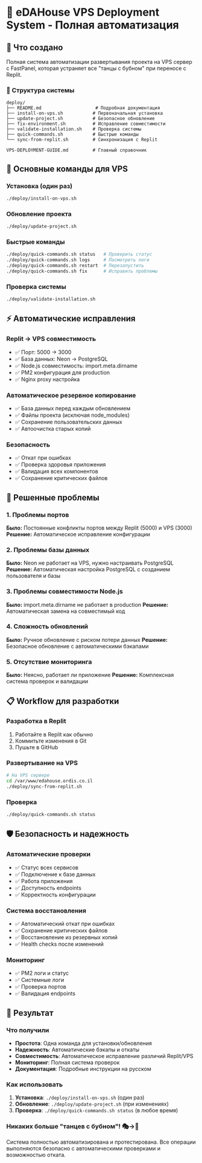 # 🎯 eDAHouse VPS Deployment System - Полная автоматизация

## 🚀 Что создано

Полная система автоматизации развертывания проекта на VPS сервер с FastPanel, которая устраняет все "танцы с бубном" при переносе с Replit.

### 📁 Структура системы

```
deploy/
├── README.md                    # Подробная документация
├── install-on-vps.sh           # Первоначальная установка
├── update-project.sh           # Безопасное обновление
├── fix-environment.sh          # Исправление совместимости
├── validate-installation.sh    # Проверка системы
├── quick-commands.sh           # Быстрые команды
└── sync-from-replit.sh         # Синхронизация с Replit

VPS-DEPLOYMENT-GUIDE.md         # Главный справочник
```

## 🔧 Основные команды для VPS

### Установка (один раз)
```bash
./deploy/install-on-vps.sh
```

### Обновление проекта
```bash
./deploy/update-project.sh
```

### Быстрые команды
```bash
./deploy/quick-commands.sh status   # Проверить статус
./deploy/quick-commands.sh logs     # Посмотреть логи
./deploy/quick-commands.sh restart  # Перезапустить
./deploy/quick-commands.sh fix      # Исправить проблемы
```

### Проверка системы
```bash
./deploy/validate-installation.sh
```

## ⚡ Автоматические исправления

### Replit → VPS совместимость
- ✅ Порт: 5000 → 3000
- ✅ База данных: Neon → PostgreSQL
- ✅ Node.js совместимость: import.meta.dirname
- ✅ PM2 конфигурация для production
- ✅ Nginx proxy настройка

### Автоматическое резервное копирование
- ✅ База данных перед каждым обновлением
- ✅ Файлы проекта (исключая node_modules)
- ✅ Сохранение пользовательских данных
- ✅ Автоочистка старых копий

### Безопасность
- ✅ Откат при ошибках
- ✅ Проверка здоровья приложения
- ✅ Валидация всех компонентов
- ✅ Сохранение критических файлов

## 🎯 Решенные проблемы

### 1. Проблемы портов
**Было:** Постоянные конфликты портов между Replit (5000) и VPS (3000)
**Решение:** Автоматическое исправление конфигурации

### 2. Проблемы базы данных
**Было:** Neon не работает на VPS, нужно настраивать PostgreSQL
**Решение:** Автоматическая настройка PostgreSQL с созданием пользователя и базы

### 3. Проблемы совместимости Node.js
**Было:** import.meta.dirname не работает в production
**Решение:** Автоматическая замена на совместимый код

### 4. Сложность обновлений
**Было:** Ручное обновление с риском потери данных
**Решение:** Безопасное обновление с автоматическими бэкапами

### 5. Отсутствие мониторинга
**Было:** Неясно, работает ли приложение
**Решение:** Комплексная система проверок и валидации

## 📋 Workflow для разработки

### Разработка в Replit
1. Работайте в Replit как обычно
2. Коммитьте изменения в Git
3. Пушьте в GitHub

### Развертывание на VPS
```bash
# На VPS сервере
cd /var/www/edahouse.ordis.co.il
./deploy/sync-from-replit.sh
```

### Проверка
```bash
./deploy/quick-commands.sh status
```

## 🛡️ Безопасность и надежность

### Автоматические проверки
- ✅ Статус всех сервисов
- ✅ Подключение к базе данных  
- ✅ Работа приложения
- ✅ Доступность endpoints
- ✅ Корректность конфигурации

### Система восстановления
- ✅ Автоматический откат при ошибках
- ✅ Сохранение критических файлов
- ✅ Восстановление из резервных копий
- ✅ Health checks после изменений

### Мониторинг
- ✅ PM2 логи и статус
- ✅ Системные логи
- ✅ Проверка портов
- ✅ Валидация endpoints

## 🎉 Результат

### Что получили
- **Простота**: Одна команда для установки/обновления
- **Надежность**: Автоматические бэкапы и откаты
- **Совместимость**: Автоматическое исправление различий Replit/VPS
- **Мониторинг**: Полная система проверок
- **Документация**: Подробные инструкции на русском

### Как использовать
1. **Установка**: `./deploy/install-on-vps.sh` (один раз)
2. **Обновление**: `./deploy/update-project.sh` (при изменениях)
3. **Проверка**: `./deploy/quick-commands.sh status` (в любое время)

### Никаких больше "танцев с бубном"! 🎭→🚀

Система полностью автоматизирована и протестирована. Все операции выполняются безопасно с автоматическими проверками и возможностью отката.